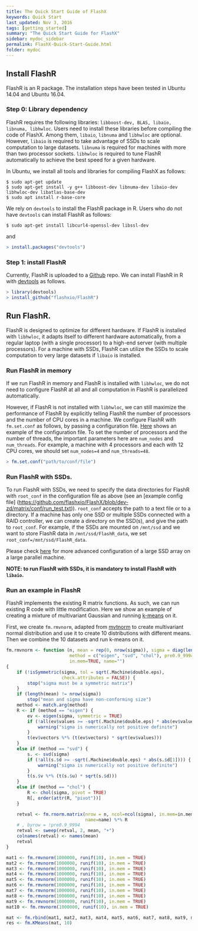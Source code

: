 ```yaml
---
title: The Quick Start Guide of FlashX
keywords: Quick Start
last_updated: Nov 3, 2016
tags: [getting_started]
summary: "The Quick Start Guide for FlashX"
sidebar: mydoc_sidebar
permalink: FlashX-Quick-Start-Guide.html
folder: mydoc
---
```


## Install FlashR

FlashR is an R package. The installation steps have been tested in Ubuntu 14.04
and Ubuntu 16.04.

### Step 0: Library dependency
FlashR requires the following libraries: `libboost-dev, BLAS, libaio, libnuma, libhwloc`.
Users need to install these libraries before compiling the code of FlashX.
Among them, `libaio`, `libnuma` and `libhwloc` are optional. However, `libaio`
is required to take advantage of SSDs to scale computation to large datasets.
`libnuma` is required for machines with more than two processor sockets. `libhwloc`
is required to tune FlashR automatically to achieve the best speed for a given
hardware.

In Ubuntu, we install all tools and libraries for compiling FlashX as follows:

```shell
$ sudo apt-get update
$ sudo apt-get install -y g++ libboost-dev libnuma-dev libaio-dev libhwloc-dev libatlas-base-dev
$ sudo apt install r-base-core
```

We rely on `devtools` to install the FlashR package in R. Users who do not
have `devtools` can install FlashR as follows:

```shell
$ sudo apt-get install libcurl4-openssl-dev libssl-dev
```

and

```R
> install.packages("devtools")
```

### Step 1: install FlashR
Currently, FlashR is uploaded to a [Github](https://github.com/flashxio/FlashR) repo.
We can install FlashR in R with [devtools](https://cran.r-project.org/web/packages/devtools/index.html)
as follows.

```R
> library(devtools)
> install_github("flashxio/FlashR")
```

## Run FlashR.

FlashR is designed to optimize for different hardware. If FlashR is installed
with `libhwloc`, it adapts itself to different hardware automatically, from
a regular laptop (with a single processor) to a high-end server (with multiple
processors). For a machine with
SSDs, FlashR can utilize the SSDs to scale computation to very large datasets
if `libaio` is installed.

### Run FlashR in memory
If we run FlashR in memory and FlashR is installed with `libhwloc`, we do not
need to configure FlashR at all and all computation in FlashR is parallelized
automatically.

However, if FlashR is not installed with `libhwloc`, we can still maximize
the performance of FlashR by explicitly telling FlashR the number of processors
and the number of CPU cores in a machine. We configure FlashR with
`fm.set.conf` as follows, by passing a configuration file.
[Here](https://github.com/flashxio/FlashX/blob/dev-zd/matrix/conf/run_test.txt)
shows an example of the configuration file. To set the number of processors and
the number of threads, the important parameters here are `num_nodes` and `num_threads`.
For example, a machine with 4 processors and each with 12 CPU cores, we should
set `num_nodes=4` and `num_threads=48`.

```R
> fm.set.conf("path/to/conf/file")
```

### Run FlashR with SSDs.
To run FlashR with SSDs, we need to specify the data directories for FlashR
with `root_conf` in the configuration file as above (see an [example config file]
(https://github.com/flashxio/FlashX/blob/dev-zd/matrix/conf/run_test.txt)).
`root_conf` accepts the path to
a text file or to a directory. If a machine has only one SSD or multiple SSDs
connected with a RAID controller, we can create a directory on the SSD(s),
and give the path to `root_conf`. For example, if the SSDs are mounted on
`/mnt/ssd` and we want to store FlashR data in `/mnt/ssd/FlashR_data`, we set
`root_conf=/mnt/ssd/FlashR_data`.

Please check [here]() for more advanced configuration
of a large SSD array on a large parallel machine.

**NOTE: to run FlashR with SSDs, it is mandatory to install FlashR with `libaio`.**

### Run an example in FlashR
FlashR implements the existing R matrix functions. As such, we can run existing
R code with little modification. Here we show an example of creating a mixture
of multivariant Gaussian and running
[k-means](https://github.com/flashxio/FlashX/blob/release/Rpkg/R/KMeans.R) on it.

First, we create `fm.rmvnorm`, adapted from
[mvtnorm](https://cran.r-project.org/web/packages/mvtnorm/index.html)
to create multivariant normal distribution and use it to create 10 distributions
with different means. Then we combine the 10 datasets and run k-means on it.

```R
fm.rmvnorm <- function (n, mean = rep(0, nrow(sigma)), sigma = diag(length(mean)),
                        method = c("eigen", "svd", "chol"), pre0.9_9994 = FALSE,
                        in.mem=TRUE, name="")
{
    if (!isSymmetric(sigma, tol = sqrt(.Machine$double.eps),
                     check.attributes = FALSE)) {
        stop("sigma must be a symmetric matrix")
    }
    if (length(mean) != nrow(sigma))
        stop("mean and sigma have non-conforming size")
    method <- match.arg(method)
    R <- if (method == "eigen") {
        ev <- eigen(sigma, symmetric = TRUE)
        if (!all(ev$values >= -sqrt(.Machine$double.eps) * abs(ev$values[1]))) {
            warning("sigma is numerically not positive definite")
        }
        t(ev$vectors %*% (t(ev$vectors) * sqrt(ev$values)))
    }
    else if (method == "svd") {
        s. <- svd(sigma)
        if (!all(s.$d >= -sqrt(.Machine$double.eps) * abs(s.$d[1]))) {
            warning("sigma is numerically not positive definite")
        }
        t(s.$v %*% (t(s.$u) * sqrt(s.$d)))
    }
    else if (method == "chol") {
        R <- chol(sigma, pivot = TRUE)
        R[, order(attr(R, "pivot"))]
    }

    retval <- fm.rnorm.matrix(nrow = n, ncol=ncol(sigma), in.mem=in.mem,
                              name=name) %*% R
    # , byrow = !pre0.9_9994
    retval <- sweep(retval, 2, mean, "+")
    colnames(retval) <- names(mean)
    retval
}

mat1 <- fm.rmvnorm(1000000, runif(10), in.mem = TRUE)
mat2 <- fm.rmvnorm(1000000, runif(10), in.mem = TRUE)
mat3 <- fm.rmvnorm(1000000, runif(10), in.mem = TRUE)
mat4 <- fm.rmvnorm(1000000, runif(10), in.mem = TRUE)
mat5 <- fm.rmvnorm(1000000, runif(10), in.mem = TRUE)
mat6 <- fm.rmvnorm(1000000, runif(10), in.mem = TRUE)
mat7 <- fm.rmvnorm(1000000, runif(10), in.mem = TRUE)
mat8 <- fm.rmvnorm(1000000, runif(10), in.mem = TRUE)
mat9 <- fm.rmvnorm(1000000, runif(10), in.mem = TRUE)
mat10 <- fm.rmvnorm(1000000, runif(10), in.mem = TRUE)

mat <- fm.rbind(mat1, mat2, mat3, mat4, mat5, mat6, mat7, mat8, mat9, mat10)
res <- fm.KMeans(mat, 10)
```
